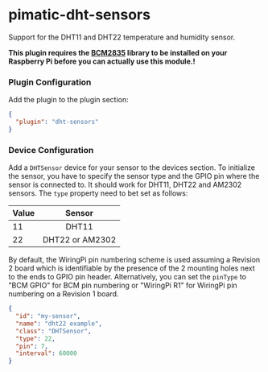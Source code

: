 pimatic-dht-sensors
================

Support for the DHT11 and DHT22 temperature and humidity sensor.

**This plugin requires the [BCM2835](http://www.airspayce.com/mikem/bcm2835/) 
library to be installed on your Raspberry Pi before you can actually use this module.!**

### Plugin Configuration

Add the plugin to the plugin section:

```json
{ 
  "plugin": "dht-sensors"
}
```

### Device Configuration

Add a `DHTSensor` device for your sensor to the devices section. To initialize the sensor, 
you have to specify the sensor type and the GPIO pin where the sensor is connected to. 
It should work for DHT11, DHT22 and AM2302 sensors. The `type` property need to bet set as follows:

| Value | Sensor          |
|-------|:---------------:|
| 11    | DHT11           |
| 22    | DHT22 or AM2302 |

By default, the WiringPi pin numbering scheme is used assuming a Revision 2 
board which is identifiable by the presence of the 2 mounting holes next to the ends to 
GPIO pin header. Alternatively, you can set the `pinType` to "BCM GPIO" for 
BCM pin numbering or "WiringPi R1" for WiringPi pin numbering 
on a Revision 1 board.

```json
{
  "id": "my-sensor",
  "name": "dht22 example",
  "class": "DHTSensor",
  "type": 22,
  "pin": 7,
  "interval": 60000
}
```